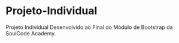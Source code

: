 # Projeto-Individual
Projeto Individual Desenvolvido ao Final do Módulo de Bootstrap da SoulCode Academy.
